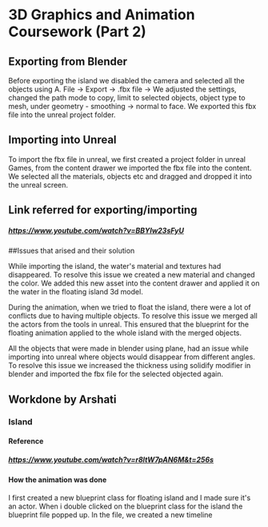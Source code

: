 # 3D Graphics and Animation Coursework (Part 2)

## Exporting from Blender

Before exporting the island we disabled the camera and selected all the objects using A. File -> Export -> .fbx file ->
We adjusted the settings, changed the path mode to copy, limit to selected objects, object type to mesh, under geometry - smoothing -> normal to face. We exported this fbx file into the unreal project folder. 

## Importing into Unreal

To import the fbx file in unreal, we first created a project folder in unreal Games, from the content drawer we imported the fbx file into the content. We selected all the materials, objects etc and dragged and dropped it into the unreal screen. 

## Link referred for exporting/importing

##### https://www.youtube.com/watch?v=BBYIw23sFyU

##Issues that arised and their solution

While importing the island, the water's material and textures had disappeared. To resolve this issue we created a new material and changed the color. We added this new asset into the content drawer and applied it on the water in the floating island 3d model. 

During the animation, when we tried to float the island, there were a lot of conflicts due to having multiple objects. To resolve this issue we merged all the actors from the tools in unreal. This ensured that the blueprint for the floating animation applied to the whole island with the merged objects.

All the objects that were made in blender using plane, had an issue while importing into unreal where objects would disappear from different angles. To resolve this issue we increased the thickness using solidify modifier in blender and imported the fbx file for the selected objected again. 

## Workdone by Arshati
### Island
#### Reference
##### https://www.youtube.com/watch?v=r8ltW7pAN6M&t=256s
#### How the animation was done

I first created a new blueprint class for floating island and I made sure it's an actor. When i double clicked on the blueprint class for the island the blueprint file popped up. In the file, we created a new timeline
